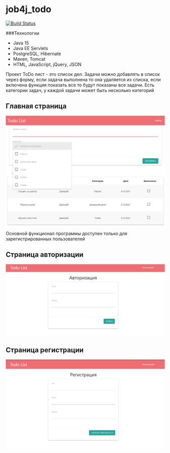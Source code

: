 # job4j_todo
[![Build Status](https://app.travis-ci.com/demonick82/job4j_todo.svg?branch=master)](https://app.travis-ci.com/demonick82/job4j_todo)
 
 
 ###Технологии 
+ Java 15
+ Java EE Servlets
+ PostgreSQL, Hibernate
+ Maven, Tomcat
+ HTML, JavaScript, jQuery, JSON

Проект ToDo лист - это список дел. Задачи можно добавлять в список через форму, 
если задача выполнена то она удаляется из списка, если включена функция показать 
все то будут показаны все задачи. Есть категории задач, у каждой задачи может быть несколько категорий

## Главная страница

![ScreenShot](img/3.jpg "index.html")

Основной функционал программы доступен только для зарегистрированных пользователей 

## Страница авторизации

![ScreenShot](img/1.jpg "login.html")

## Страница регистрации

![ScreenShot](img/2.jpg "registr.html")

